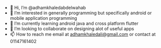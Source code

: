 - 👋 Hi, I’m @adhamkhaledabdelwahab
- 👀 I’m interested in generally programming but specifically android or mobile application programming
- 🌱 I’m currently learning android java and cross platform flutter
- 💞️ I’m looking to collaborate on designing alot of useful apps
- 📫 How to reach me email at adhamkhaledali@gmail.com or contact at 01147161402

<!---
adhamkhaledabdelwahab/adhamkhaledabdelwahab is a ✨ special ✨ repository because its `README.md` (this file) appears on your GitHub profile.
You can click the Preview link to take a look at your changes.
--->
